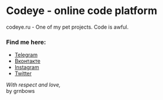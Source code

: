 # Codeye - online code platform

codeye.ru - One of my pet projects. Code is awful. 

### Find me here:
* [Telegram](https://t.me/grnbows) </br>
* [Вконтакте](https://vk.com/grnbows) </br>
* [Instagram](https://www.instagram.com/grnbows) </br>
* [Twitter](https://twitter.com/grnbows) </br>

<i>With respect and love,</i></br> by grnbows
